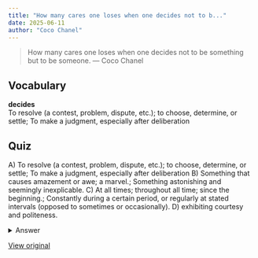 ```yaml
---
title: "How many cares one loses when one decides not to b..."
date: 2025-06-11
author: "Coco Chanel"
---
```


> How many cares one loses when one decides not to be something but to be someone.
> — Coco Chanel

## Vocabulary
**decides**  
To resolve (a contest, problem, dispute, etc.); to choose, determine, or settle; To make a judgment, especially after deliberation

## Quiz
A) To resolve (a contest, problem, dispute, etc.); to choose, determine, or settle; To make a judgment, especially after deliberation
B) Something that causes amazement or awe; a marvel.; Something astonishing and seemingly inexplicable.
C) At all times; throughout all time; since the beginning.; Constantly during a certain period, or regularly at stated intervals (opposed to sometimes or occasionally).
D) exhibiting courtesy and politeness.

<details>
<summary>Answer</summary>
A) To resolve (a contest, problem, dispute, etc.); to choose, determine, or settle; To make a judgment, especially after deliberation
</details>

[View original](https://t.me/c/2696929880/312)
